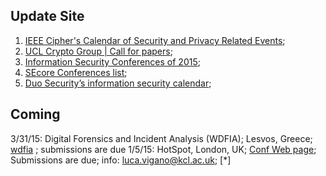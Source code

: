 ## Update Site
1. [IEEE Cipher's Calendar of Security and Privacy Related Events](http://www.ieee-security.org/Calendar/cipher-hypercalendar.html);
2. [UCL Crypto Group  | Call for papers](http://www.uclouvain.be/crypto/callforpapers/forthcoming);
3. [Information Security Conferences of 2015](http://www.concise-courses.com/security/conferences-of-2015);
4. [SEcore Conferences list](https://secore.info/conferences);
5. [Duo Security’s information security calendar](https://www.duosecurity.com/resources/calendar);




## Coming

3/31/15: Digital Forensics and Incident Analysis (WDFIA); Lesvos, Greece; [wdfia](http://www.wdfia.org/)  ; submissions are due
1/5/15: HotSpot, London, UK; [Conf Web page](http://www.etaps.org/2015); Submissions are due; info: luca.vigano@kcl.ac.uk; [*]
